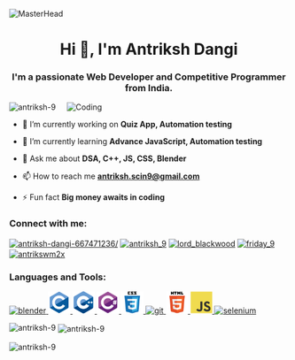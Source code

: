 ![MasterHead](https://camo.githubusercontent.com/bf7d96178575524c8721d0c6e25dc5698a526a2e2d7968e7cbd2c2e2358a9bf2/68747470733a2f2f7777772e6c6561726e75706f6e2e636f6d2f77702d636f6e74656e742f75706c6f6164732f4032782d426c6f672d4d756c74696d6f64616c2d4c6561726e696e672d416e696d6174696f6e2e676966)
<h1 align="center">Hi 👋, I'm Antriksh Dangi</h1>
<h3 align="center">I'm a passionate Web Developer and Competitive Programmer from India.</h3>
<img align="right" alt="Coding" width="400" src="https://media1.giphy.com/media/v1.Y2lkPTc5MGI3NjExcmZrcWxnc2I5emRyZ2ttYXllNDh3bnE4emNzMmkyZm16amtnNjl4NiZlcD12MV9pbnRlcm5hbF9naWZfYnlfaWQmY3Q9Zw/qgQUggAC3Pfv687qPC/giphy.gif"

<p align="left"> <img src="https://komarev.com/ghpvc/?username=antriksh-9&label=Profile%20views&color=0e75b6&style=flat" alt="antriksh-9" /> </p>

- 🔭 I’m currently working on **Quiz App, Automation testing**

- 🌱 I’m currently learning **Advance JavaScript, Automation testing**

- 💬 Ask me about **DSA, C++, JS, CSS, Blender**

- 📫 How to reach me **antriksh.scin9@gmail.com**

- ⚡ Fun fact **Big money awaits in coding**

<h3 align="left">Connect with me:</h3>
<p align="left">
<a href="https://linkedin.com/in/antriksh-dangi-667471236/" target="blank"><img align="center" src="https://raw.githubusercontent.com/rahuldkjain/github-profile-readme-generator/master/src/images/icons/Social/linked-in-alt.svg" alt="antriksh-dangi-667471236/" height="30" width="40" /></a>
<a href="https://instagram.com/antriksh_9" target="blank"><img align="center" src="https://raw.githubusercontent.com/rahuldkjain/github-profile-readme-generator/master/src/images/icons/Social/instagram.svg" alt="antriksh_9" height="30" width="40" /></a>
<a href="https://www.codechef.com/users/lord_blackwood" target="blank"><img align="center" src="https://cdn.jsdelivr.net/npm/simple-icons@3.1.0/icons/codechef.svg" alt="lord_blackwood" height="30" width="40" /></a>
<a href="https://www.leetcode.com/friday_9" target="blank"><img align="center" src="https://raw.githubusercontent.com/rahuldkjain/github-profile-readme-generator/master/src/images/icons/Social/leet-code.svg" alt="friday_9" height="30" width="40" /></a>
<a href="https://auth.geeksforgeeks.org/user/antrikswm2x" target="blank"><img align="center" src="https://raw.githubusercontent.com/rahuldkjain/github-profile-readme-generator/master/src/images/icons/Social/geeks-for-geeks.svg" alt="antrikswm2x" height="30" width="40" /></a>
</p>

<h3 align="left">Languages and Tools:</h3>
<p align="left"> <a href="https://www.blender.org/" target="_blank" rel="noreferrer"> <img src="https://download.blender.org/branding/community/blender_community_badge_white.svg" alt="blender" width="40" height="40"/> </a> <a href="https://www.cprogramming.com/" target="_blank" rel="noreferrer"> <img src="https://raw.githubusercontent.com/devicons/devicon/master/icons/c/c-original.svg" alt="c" width="40" height="40"/> </a> <a href="https://www.w3schools.com/cpp/" target="_blank" rel="noreferrer"> <img src="https://raw.githubusercontent.com/devicons/devicon/master/icons/cplusplus/cplusplus-original.svg" alt="cplusplus" width="40" height="40"/> </a> <a href="https://www.w3schools.com/cs/" target="_blank" rel="noreferrer"> <img src="https://raw.githubusercontent.com/devicons/devicon/master/icons/csharp/csharp-original.svg" alt="csharp" width="40" height="40"/> </a> <a href="https://www.w3schools.com/css/" target="_blank" rel="noreferrer"> <img src="https://raw.githubusercontent.com/devicons/devicon/master/icons/css3/css3-original-wordmark.svg" alt="css3" width="40" height="40"/> </a> <a href="https://git-scm.com/" target="_blank" rel="noreferrer"> <img src="https://www.vectorlogo.zone/logos/git-scm/git-scm-icon.svg" alt="git" width="40" height="40"/> </a> <a href="https://www.w3.org/html/" target="_blank" rel="noreferrer"> <img src="https://raw.githubusercontent.com/devicons/devicon/master/icons/html5/html5-original-wordmark.svg" alt="html5" width="40" height="40"/> </a> <a href="https://developer.mozilla.org/en-US/docs/Web/JavaScript" target="_blank" rel="noreferrer"> <img src="https://raw.githubusercontent.com/devicons/devicon/master/icons/javascript/javascript-original.svg" alt="javascript" width="40" height="40"/> </a> <a href="https://www.selenium.dev" target="_blank" rel="noreferrer"> <img src="https://raw.githubusercontent.com/detain/svg-logos/780f25886640cef088af994181646db2f6b1a3f8/svg/selenium-logo.svg" alt="selenium" width="40" height="40"/> </a> </p>

<p><img align="left" src="https://github-readme-stats.vercel.app/api/top-langs?username=antriksh-9&show_icons=true&locale=en&layout=compact" alt="antriksh-9" /></p>

<p>&nbsp;<img align="center" src="https://github-readme-stats.vercel.app/api?username=antriksh-9&show_icons=true&locale=en" alt="antriksh-9" /></p>

<p><img align="center" src="https://github-readme-streak-stats.herokuapp.com/?user=antriksh-9&" alt="antriksh-9" /></p>
